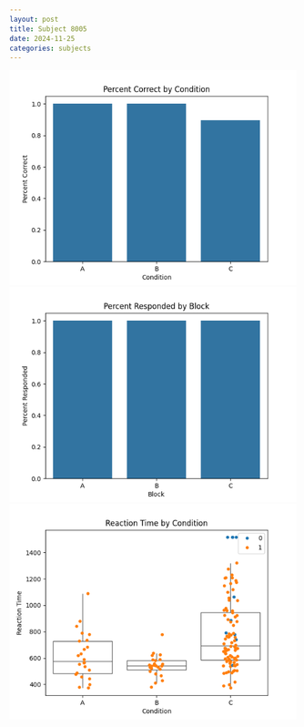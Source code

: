 ```yaml
---
layout: post
title: Subject 8005
date: 2024-11-25
categories: subjects
---
```


![](data/8005/run-10/8005_ATS_percent_correct.png)
![](data/8005/run-10/8005_ATS_percent_responded.png)
![](data/8005/run-10/8005_ATS_rt.png)
